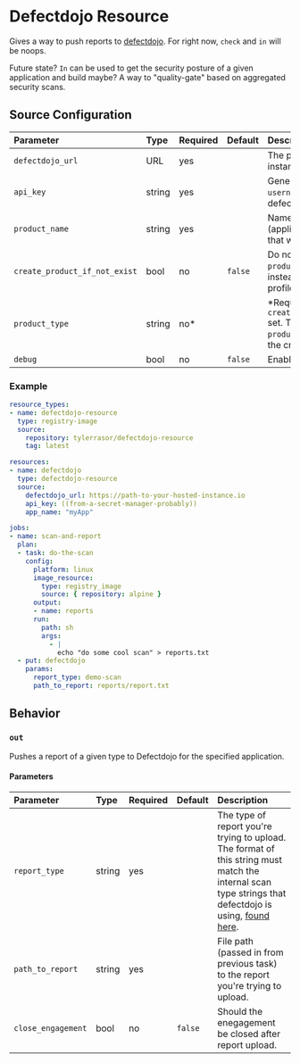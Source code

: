 # Defectdojo Resource

Gives a way to push reports to [defectdojo](https://github.com/DefectDojo/django-DefectDojo).  For right now, `check` and `in` will be noops.

Future state?  `In` can be used to get the security posture of a given application and build maybe?  A way to "quality-gate" based on aggregated security scans.

## Source Configuration

| Parameter                     | Type   | Required | Default | Description |
|:------------------------------|:-------|:---------|:--------|:------------|
| `defectdojo_url`              | URL    | yes      |         | The path of the hosted instance of defectdojo. |
| `api_key`                     | string | yes      |         | Generated API key (for `username`) to interact with defectdojo, [see here](https://defectdojo.readthedocs.io/en/latest/api-v2-docs.html). |
| `product_name`                | string | yes      |         | Name of the product (application) in defectdojo that we want to interact with. |
| `create_product_if_not_exist` | bool   | no       | `false` | Do not error when `product_name` does not exist, instead create the `product` profile. |
| `product_type`                | string | no\*     |         | \*Required when `create_product_if_not_exist` set.  The name of the `product_type` to associate the created `product` with. |
| `debug`                       | bool   | no       | `false` | Enable debug logging. |

### Example

``` yaml
resource_types:
- name: defectdojo-resource
  type: registry-image
  source:
    repository: tylerrasor/defectdojo-resource
    tag: latest

resources:
- name: defectdojo
  type: defectdojo-resource
  source:
    defectdojo_url: https://path-to-your-hosted-instance.io
    api_key: ((from-a-secret-manager-probably))
    app_name: "myApp"

jobs:
- name: scan-and-report
  plan:
  - task: do-the-scan
    config:
      platform: linux
      image_resource:
        type: registry_image
        source: { repository: alpine }
      output:
      - name: reports
      run:
        path: sh
        args:
          - |
            echo "do some cool scan" > reports.txt
  - put: defectdojo
    params:
      report_type: demo-scan
      path_to_report: reports/report.txt
```

## Behavior

### `out`

Pushes a report of a given type to Defectdojo for the specified application.

#### Parameters

| Parameter        | Type   | Required | Default | Description |
|:-----------------|:-------|:---------|:--------|:------------|
| `report_type`    | string | yes      |         | The type of report you're trying to upload.  The format of this string must match the internal scan type strings that defectdojo is using, [found here](https://github.com/DefectDojo/django-DefectDojo/blob/b08723ded1491d82910e51810de27963ee6ccca2/dojo/tools/factory.py). |
| `path_to_report` | string | yes      |         | File path (passed in from previous task) to the report you're trying to upload. |
| `close_engagement`    | bool   | no       | `false` | Should the enegagement be closed after report upload. |
